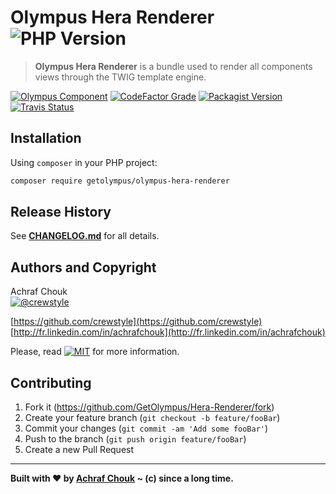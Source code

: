 # Olympus Hera Renderer ![PHP Version][php-image]
> **Olympus Hera Renderer** is a bundle used to render all components views through the TWIG template engine.

[![Olympus Component][olympus-image]][olympus-url]
[![CodeFactor Grade][codefactor-image]][codefactor-url]
[![Packagist Version][packagist-image]][packagist-url]
[![Travis Status][travis-image]][travis-url]

## Installation

Using `composer` in your PHP project:

```sh
composer require getolympus/olympus-hera-renderer
```

## Release History

See [**CHANGELOG.md**][changelog-blob] for all details.

## Authors and Copyright

Achraf Chouk  
[![@crewstyle][twitter-image]][twitter-url]

[https://github.com/crewstyle](https://github.com/crewstyle)  
[http://fr.linkedin.com/in/achrafchouk](http://fr.linkedin.com/in/achrafchouk)

Please, read [![MIT][license-image]][license-blob] for more information.

## Contributing

1. Fork it (<https://github.com/GetOlympus/Hera-Renderer/fork>)
2. Create your feature branch (`git checkout -b feature/fooBar`)
3. Commit your changes (`git commit -am 'Add some fooBar'`)
4. Push to the branch (`git push origin feature/fooBar`)
5. Create a new Pull Request

---

**Built with ♥ by [Achraf Chouk](http://github.com/crewstyle "Achraf Chouk") ~ (c) since a long time.**

<!-- links & imgs dfn's -->
[olympus-image]: https://img.shields.io/badge/for-Olympus-44cc11.svg?style=flat-square
[olympus-url]: https://github.com/GetOlympus
[changelog-blob]: https://github.com/GetOlympus/Hera-Renderer/blob/master/CHANGELOG.md
[codefactor-image]: https://www.codefactor.io/repository/github/GetOlympus/Hera-Renderer/badge?style=flat-square
[codefactor-url]: https://www.codefactor.io/repository/github/getolympus/Hera-Renderer
[license-blob]: https://github.com/GetOlympus/Hera-Renderer/blob/master/LICENSE
[license-image]: https://img.shields.io/badge/license-MIT_License-blue.svg?style=flat-square
[packagist-image]: https://img.shields.io/packagist/v/getolympus/olympus-Hera-Renderer.svg?style=flat-square
[packagist-url]: https://packagist.org/packages/getolympus/olympus-Hera-Renderer
[php-image]: https://img.shields.io/travis/php-v/GetOlympus/Hera-Renderer.svg?style=flat-square
[travis-image]: https://img.shields.io/travis/GetOlympus/Hera-Renderer/master.svg?style=flat-square
[travis-url]: https://travis-ci.org/GetOlympus/Hera-Renderer
[twitter-image]: https://img.shields.io/badge/crewstyle-blue.svg?style=social&logo=twitter
[twitter-url]: http://twitter.com/crewstyle